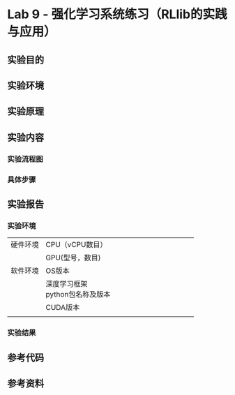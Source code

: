 # Lab 9 - 强化学习系统练习（RLlib的实践与应用）

## 实验目的

## 实验环境

## 实验原理

## 实验内容

### 实验流程图

### 具体步骤

## 实验报告

### 实验环境

||||
|--------|--------------|--------------------------|
|硬件环境|CPU（vCPU数目）|&nbsp; &nbsp; &nbsp; &nbsp; &nbsp; &nbsp; &nbsp; &nbsp; &nbsp; &nbsp; &nbsp; &nbsp; &nbsp; &nbsp; &nbsp; &nbsp; &nbsp; &nbsp; &nbsp; &nbsp; |
||GPU(型号，数目)||
|软件环境|OS版本||
||深度学习框架<br>python包名称及版本||
||CUDA版本||
||||

### 实验结果

## 参考代码

## 参考资料